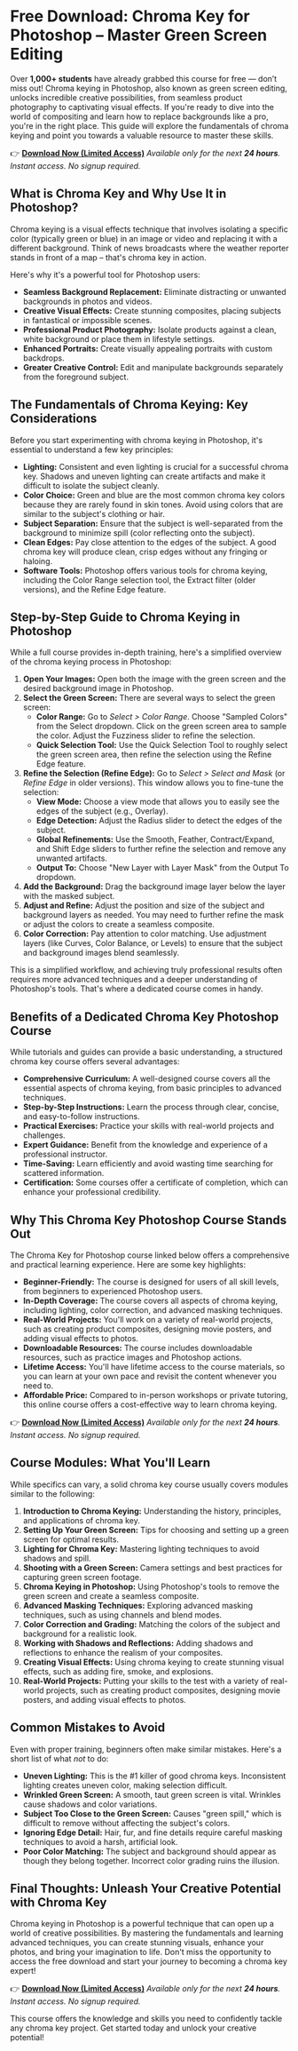 # Free Download: Chroma Key for Photoshop – Master Green Screen Editing

Over **1,000+ students** have already grabbed this course for free — don’t miss out!
Chroma keying in Photoshop, also known as green screen editing, unlocks incredible creative possibilities, from seamless product photography to captivating visual effects. If you're ready to dive into the world of compositing and learn how to replace backgrounds like a pro, you're in the right place. This guide will explore the fundamentals of chroma keying and point you towards a valuable resource to master these skills.

👉 [**Download Now (Limited Access)**](https://udemywork.com/chroma-key-for-photoshop)
_Available only for the next **24 hours**. Instant access. No signup required._

## What is Chroma Key and Why Use It in Photoshop?

Chroma keying is a visual effects technique that involves isolating a specific color (typically green or blue) in an image or video and replacing it with a different background. Think of news broadcasts where the weather reporter stands in front of a map – that's chroma key in action.

Here's why it's a powerful tool for Photoshop users:

*   **Seamless Background Replacement:** Eliminate distracting or unwanted backgrounds in photos and videos.
*   **Creative Visual Effects:** Create stunning composites, placing subjects in fantastical or impossible scenes.
*   **Professional Product Photography:** Isolate products against a clean, white background or place them in lifestyle settings.
*   **Enhanced Portraits:** Create visually appealing portraits with custom backdrops.
*   **Greater Creative Control:** Edit and manipulate backgrounds separately from the foreground subject.

## The Fundamentals of Chroma Keying: Key Considerations

Before you start experimenting with chroma keying in Photoshop, it's essential to understand a few key principles:

*   **Lighting:** Consistent and even lighting is crucial for a successful chroma key. Shadows and uneven lighting can create artifacts and make it difficult to isolate the subject cleanly.
*   **Color Choice:** Green and blue are the most common chroma key colors because they are rarely found in skin tones. Avoid using colors that are similar to the subject's clothing or hair.
*   **Subject Separation:** Ensure that the subject is well-separated from the background to minimize spill (color reflecting onto the subject).
*   **Clean Edges:** Pay close attention to the edges of the subject. A good chroma key will produce clean, crisp edges without any fringing or haloing.
*   **Software Tools:** Photoshop offers various tools for chroma keying, including the Color Range selection tool, the Extract filter (older versions), and the Refine Edge feature.

## Step-by-Step Guide to Chroma Keying in Photoshop

While a full course provides in-depth training, here's a simplified overview of the chroma keying process in Photoshop:

1.  **Open Your Images:** Open both the image with the green screen and the desired background image in Photoshop.
2.  **Select the Green Screen:** There are several ways to select the green screen:
    *   **Color Range:** Go to *Select > Color Range*. Choose "Sampled Colors" from the Select dropdown. Click on the green screen area to sample the color. Adjust the Fuzziness slider to refine the selection.
    *   **Quick Selection Tool:** Use the Quick Selection Tool to roughly select the green screen area, then refine the selection using the Refine Edge feature.
3.  **Refine the Selection (Refine Edge):** Go to *Select > Select and Mask* (or *Refine Edge* in older versions). This window allows you to fine-tune the selection:
    *   **View Mode:** Choose a view mode that allows you to easily see the edges of the subject (e.g., Overlay).
    *   **Edge Detection:** Adjust the Radius slider to detect the edges of the subject.
    *   **Global Refinements:** Use the Smooth, Feather, Contract/Expand, and Shift Edge sliders to further refine the selection and remove any unwanted artifacts.
    *   **Output To:** Choose "New Layer with Layer Mask" from the Output To dropdown.
4.  **Add the Background:** Drag the background image layer below the layer with the masked subject.
5.  **Adjust and Refine:** Adjust the position and size of the subject and background layers as needed. You may need to further refine the mask or adjust the colors to create a seamless composite.
6.  **Color Correction:** Pay attention to color matching. Use adjustment layers (like Curves, Color Balance, or Levels) to ensure that the subject and background images blend seamlessly.

This is a simplified workflow, and achieving truly professional results often requires more advanced techniques and a deeper understanding of Photoshop's tools. That's where a dedicated course comes in handy.

## Benefits of a Dedicated Chroma Key Photoshop Course

While tutorials and guides can provide a basic understanding, a structured chroma key course offers several advantages:

*   **Comprehensive Curriculum:** A well-designed course covers all the essential aspects of chroma keying, from basic principles to advanced techniques.
*   **Step-by-Step Instructions:** Learn the process through clear, concise, and easy-to-follow instructions.
*   **Practical Exercises:** Practice your skills with real-world projects and challenges.
*   **Expert Guidance:** Benefit from the knowledge and experience of a professional instructor.
*   **Time-Saving:** Learn efficiently and avoid wasting time searching for scattered information.
*   **Certification:** Some courses offer a certificate of completion, which can enhance your professional credibility.

## Why This Chroma Key Photoshop Course Stands Out

The Chroma Key for Photoshop course linked below offers a comprehensive and practical learning experience. Here are some key highlights:

*   **Beginner-Friendly:** The course is designed for users of all skill levels, from beginners to experienced Photoshop users.
*   **In-Depth Coverage:** The course covers all aspects of chroma keying, including lighting, color correction, and advanced masking techniques.
*   **Real-World Projects:** You'll work on a variety of real-world projects, such as creating product composites, designing movie posters, and adding visual effects to photos.
*   **Downloadable Resources:** The course includes downloadable resources, such as practice images and Photoshop actions.
*   **Lifetime Access:** You'll have lifetime access to the course materials, so you can learn at your own pace and revisit the content whenever you need to.
*   **Affordable Price:** Compared to in-person workshops or private tutoring, this online course offers a cost-effective way to learn chroma keying.

👉 [**Download Now (Limited Access)**](https://udemywork.com/chroma-key-for-photoshop)
_Available only for the next **24 hours**. Instant access. No signup required._

## Course Modules: What You'll Learn

While specifics can vary, a solid chroma key course usually covers modules similar to the following:

1.  **Introduction to Chroma Keying:** Understanding the history, principles, and applications of chroma key.
2.  **Setting Up Your Green Screen:** Tips for choosing and setting up a green screen for optimal results.
3.  **Lighting for Chroma Key:** Mastering lighting techniques to avoid shadows and spill.
4.  **Shooting with a Green Screen:** Camera settings and best practices for capturing green screen footage.
5.  **Chroma Keying in Photoshop:** Using Photoshop's tools to remove the green screen and create a seamless composite.
6.  **Advanced Masking Techniques:** Exploring advanced masking techniques, such as using channels and blend modes.
7.  **Color Correction and Grading:** Matching the colors of the subject and background for a realistic look.
8.  **Working with Shadows and Reflections:** Adding shadows and reflections to enhance the realism of your composites.
9.  **Creating Visual Effects:** Using chroma keying to create stunning visual effects, such as adding fire, smoke, and explosions.
10. **Real-World Projects:** Putting your skills to the test with a variety of real-world projects, such as creating product composites, designing movie posters, and adding visual effects to photos.

## Common Mistakes to Avoid

Even with proper training, beginners often make similar mistakes. Here's a short list of what *not* to do:

*   **Uneven Lighting:** This is the #1 killer of good chroma keys. Inconsistent lighting creates uneven color, making selection difficult.
*   **Wrinkled Green Screen:** A smooth, taut green screen is vital. Wrinkles cause shadows and color variations.
*   **Subject Too Close to the Green Screen:** Causes "green spill," which is difficult to remove without affecting the subject's colors.
*   **Ignoring Edge Detail:** Hair, fur, and fine details require careful masking techniques to avoid a harsh, artificial look.
*   **Poor Color Matching:** The subject and background should appear as though they belong together. Incorrect color grading ruins the illusion.

## Final Thoughts: Unleash Your Creative Potential with Chroma Key

Chroma keying in Photoshop is a powerful technique that can open up a world of creative possibilities. By mastering the fundamentals and learning advanced techniques, you can create stunning visuals, enhance your photos, and bring your imagination to life. Don't miss the opportunity to access the free download and start your journey to becoming a chroma key expert!

👉 [**Download Now (Limited Access)**](https://udemywork.com/chroma-key-for-photoshop)
_Available only for the next **24 hours**. Instant access. No signup required._

This course offers the knowledge and skills you need to confidently tackle any chroma key project. Get started today and unlock your creative potential!
